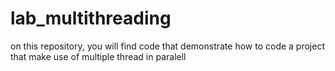 # lab_multithreading

on this repository, you will find code that demonstrate how to code a project that make use of multiple thread in paralell
